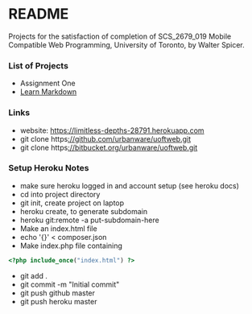 # README #

Projects for the satisfaction of completion of SCS_2679_019 Mobile Compatible Web Programming, University of Toronto, by Walter Spicer. 

### List of Projects ###

* Assignment One
* [Learn Markdown](https://bitbucket.org/tutorials/markdowndemo)

### Links ###

* website: https://limitless-depths-28791.herokuapp.com
* git clone https[://github.com/urbanware/uoftweb.git]() 
* git clone https[://bitbucket.org/urbanware/uoftweb.git]()

### Setup Heroku Notes ###

* make sure heroku logged in and account setup (see heroku docs)
* cd into project directory
* git init, create project on laptop
* heroku create, to generate subdomain
* heroku git:remote -a put-subdomain-here
* Make an index.html file
* echo '{}' < composer.json
* Make index.php file containing 
```php
<?php include_once("index.html") ?>
```
* git add . 
* git commit -m "Initial commit"
* git push github master
* git push heroku master
